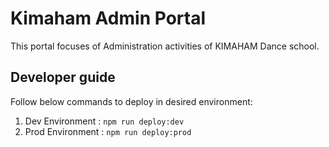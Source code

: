 # Kimaham Admin Portal

This portal focuses of Administration activities of KIMAHAM Dance school.

## Developer guide

Follow below commands to deploy in desired environment:

1. Dev Environment : `npm run deploy:dev`
2. Prod Environment : `npm run deploy:prod`
